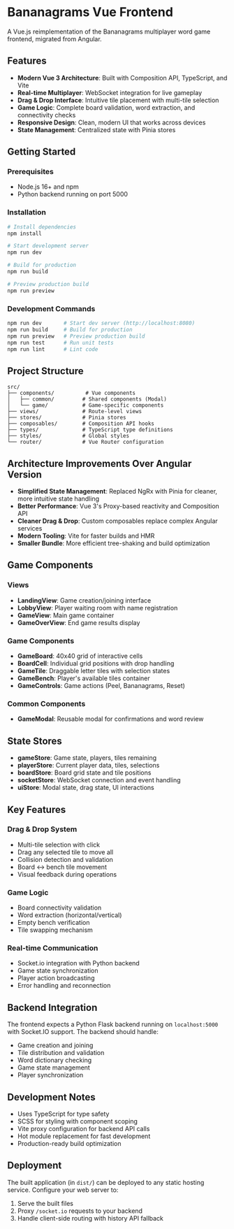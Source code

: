 # Bananagrams Vue Frontend

A Vue.js reimplementation of the Bananagrams multiplayer word game frontend, migrated from Angular.

## Features

- **Modern Vue 3 Architecture**: Built with Composition API, TypeScript, and Vite
- **Real-time Multiplayer**: WebSocket integration for live gameplay
- **Drag & Drop Interface**: Intuitive tile placement with multi-tile selection
- **Game Logic**: Complete board validation, word extraction, and connectivity checks
- **Responsive Design**: Clean, modern UI that works across devices
- **State Management**: Centralized state with Pinia stores

## Getting Started

### Prerequisites
- Node.js 16+ and npm
- Python backend running on port 5000

### Installation

```bash
# Install dependencies
npm install

# Start development server
npm run dev

# Build for production
npm run build

# Preview production build
npm run preview
```

### Development Commands

```bash
npm run dev       # Start dev server (http://localhost:8080)
npm run build     # Build for production
npm run preview   # Preview production build
npm run test      # Run unit tests
npm run lint      # Lint code
```

## Project Structure

```
src/
├── components/          # Vue components
│   ├── common/         # Shared components (Modal)
│   └── game/           # Game-specific components
├── views/              # Route-level views
├── stores/             # Pinia stores
├── composables/        # Composition API hooks
├── types/              # TypeScript type definitions
├── styles/             # Global styles
└── router/             # Vue Router configuration
```

## Architecture Improvements Over Angular Version

- **Simplified State Management**: Replaced NgRx with Pinia for cleaner, more intuitive state handling
- **Better Performance**: Vue 3's Proxy-based reactivity and Composition API
- **Cleaner Drag & Drop**: Custom composables replace complex Angular services
- **Modern Tooling**: Vite for faster builds and HMR
- **Smaller Bundle**: More efficient tree-shaking and build optimization

## Game Components

### Views
- **LandingView**: Game creation/joining interface
- **LobbyView**: Player waiting room with name registration
- **GameView**: Main game container
- **GameOverView**: End game results display

### Game Components
- **GameBoard**: 40x40 grid of interactive cells
- **BoardCell**: Individual grid positions with drop handling
- **GameTile**: Draggable letter tiles with selection states
- **GameBench**: Player's available tiles container
- **GameControls**: Game actions (Peel, Bananagrams, Reset)

### Common Components
- **GameModal**: Reusable modal for confirmations and word review

## State Stores

- **gameStore**: Game state, players, tiles remaining
- **playerStore**: Current player data, tiles, selections
- **boardStore**: Board grid state and tile positions
- **socketStore**: WebSocket connection and event handling
- **uiStore**: Modal state, drag state, UI interactions

## Key Features

### Drag & Drop System
- Multi-tile selection with click
- Drag any selected tile to move all
- Collision detection and validation
- Board ↔ bench tile movement
- Visual feedback during operations

### Game Logic
- Board connectivity validation
- Word extraction (horizontal/vertical)
- Empty bench verification
- Tile swapping mechanism

### Real-time Communication
- Socket.io integration with Python backend
- Game state synchronization
- Player action broadcasting
- Error handling and reconnection

## Backend Integration

The frontend expects a Python Flask backend running on `localhost:5000` with Socket.IO support. The backend should handle:

- Game creation and joining
- Tile distribution and validation
- Word dictionary checking
- Game state management
- Player synchronization

## Development Notes

- Uses TypeScript for type safety
- SCSS for styling with component scoping
- Vite proxy configuration for backend API calls
- Hot module replacement for fast development
- Production-ready build optimization

## Deployment

The built application (in `dist/`) can be deployed to any static hosting service. Configure your web server to:

1. Serve the built files
2. Proxy `/socket.io` requests to your backend
3. Handle client-side routing with history API fallback
